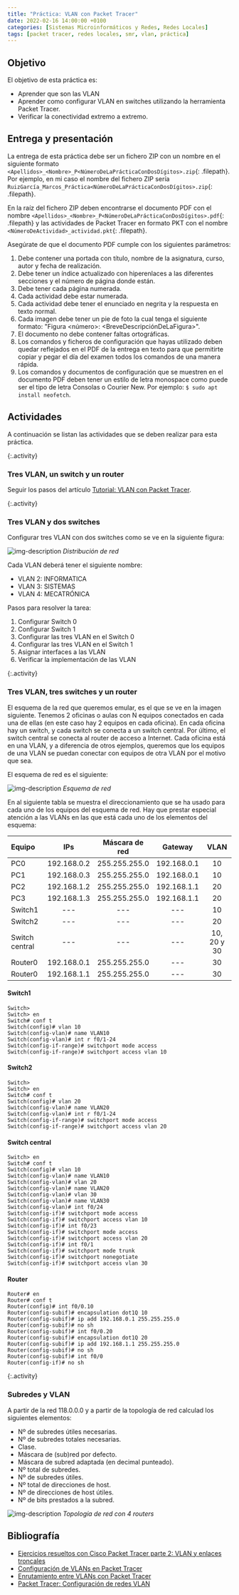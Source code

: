 ```yaml
---
title: "Práctica: VLAN con Packet Tracer"
date: 2022-02-16 14:00:00 +0100
categories: [Sistemas Microinformáticos y Redes, Redes Locales]
tags: [packet tracer, redes locales, smr, vlan, práctica]
---
```


## Objetivo

El objetivo de esta práctica es:
- Aprender que son las VLAN 
- Aprender como configurar VLAN en switches utilizando la herramienta Packet Tracer.
- Verificar la conectividad extremo a extremo.

## Entrega y presentación

La entrega de esta práctica debe ser un fichero ZIP con un nombre en el siguiente formato `<Apellidos>_<Nombre>_P<NúmeroDeLaPrácticaConDosDígitos>.zip`{: .filepath}. Por ejemplo, en mi caso el nombre del fichero ZIP sería `RuizGarcía_Marcos_Práctica<NúmeroDeLaPrácticaConDosDígitos>.zip`{: .filepath}.

En la raíz del fichero ZIP deben encontrarse el documento PDF con el nombre `<Apellidos>_<Nombre>_P<NúmeroDeLaPrácticaConDosDígitos>.pdf`{: .filepath} y las actividades de Packet Tracer en formato PKT con el nombre `<NúmeroDeActividad>_actividad.pkt`{: .filepath}.

Asegúrate de que el documento PDF cumple con los siguientes parámetros:

1. Debe contener una portada con título, nombre de la asignatura, curso, autor y fecha de realización.
2. Debe tener un índice actualizado con hiperenlaces a las diferentes secciones y el número de página donde están.
3. Debe tener cada página numerada.
4. Cada actividad debe estar numerada.
5. Cada actividad debe tener el enunciado en negrita y la respuesta en texto normal.
6. Cada imagen debe tener un pie de foto la cual tenga el siguiente formato: "Figura \<número\>: \<BreveDescripciónDeLaFigura\>".
7. El documento no debe contener faltas ortográficas.
8. Los comandos y ficheros de configuración que hayas utilizado deben quedar reflejados en el PDF de la entrega en texto para que permitirte copiar y pegar el día del examen todos los comandos de una manera rápida.
9. Los comandos y documentos de configuración que se muestren en el documento PDF deben tener un estilo de letra monospace como puede ser el tipo de letra Consolas o Courier New. Por ejemplo: `$ sudo apt install neofetch`.

## Actividades

A continuación se listan las actividades que se deben realizar para esta práctica.

{:.activity}
### Tres VLAN, un switch y un router

Seguir los pasos del artículo [Tutorial: VLAN con Packet Tracer](/posts/tutorial-vlan-packet-tracer).

{:.activity}
### Tres VLAN y dos switches

Configurar tres VLAN con dos switches como se ve en la siguiente figura:

![img-description](/assets/img/practica-vlan-packet-tracer/tresVlanDosSwitches.png)
_Distribución de red_

Cada VLAN deberá tener el siguiente nombre:

- VLAN 2: INFORMATICA
- VLAN 3: SISTEMAS
- VLAN 4: MECATRÓNICA

Pasos para resolver la tarea:

1. Configurar Switch 0
1. Configurar Switch 1
1. Configurar las tres VLAN en el Switch 0
1. Configurar las tres VLAN en el Switch 1
1. Asignar interfaces a las VLAN
1. Verificar la implementación de las VLAN


{:.activity}
### Tres VLAN, tres switches y un router

El esquema de la red que queremos emular, es el que se ve en la imagen siguiente. Tenemos 2 oficinas o aulas con N equipos conectados en cada una de ellas (en este caso hay 2 equipos en cada oficina). En cada oficina hay un switch, y cada switch se conecta a un switch central. Por último, el switch central se conecta al router de acceso a Internet. Cada oficina está en una VLAN, y a diferencia de otros ejemplos, queremos que los equipos de una VLAN se puedan conectar con equipos de otra VLAN por el motivo que sea.

El esquema de red es el siguiente:

![img-description](/assets/img/practica-vlan-packet-tracer/enrutamiento-entre-vlans-001.webp)
_Esquema de red_

En al siguiente tabla se muestra el direccionamiento que se ha usado para cada uno de los equipos del esquema de red. Hay que prestar especial atención a las VLANs en las que está cada uno de los elementos del esquema:

| Equipo | IPs | Máscara de red | Gateway | VLAN |
|:---|:---:|:---:|:---:|:---:|
| PC0 | 192.168.0.2 | 255.255.255.0 | 192.168.0.1 | 10 |
| PC1 | 192.168.0.3 | 255.255.255.0 | 192.168.0.1 | 10 |
| PC2 | 192.168.1.2 | 255.255.255.0 | 192.168.1.1 | 20 |
| PC3 | 192.168.1.3 | 255.255.255.0 | 192.168.1.1 | 20 |
| Switch1 | --- | --- | --- | 10 |
| Switch2 | --- | --- | --- | 20 |
| Switch central | --- | --- | --- | 10, 20 y 30 |
| Router0 | 192.168.0.1 | 255.255.255.0 | --- | 30 |
| Router0 | 192.168.1.1 | 255.255.255.0 | --- | 30 |

#### Switch1

```console
Switch>
Switch> en
Switch# conf t
Switch(config)# vlan 10
Switch(config-vlan)# name VLAN10
Switch(config-vlan)# int r f0/1-24
Switch(config-if-range)# switchport mode access
Switch(config-if-range)# switchport access vlan 10
```

#### Switch2

```console
Switch>
Switch> en
Switch# conf t
Switch(config)# vlan 20
Switch(config-vlan)# name VLAN20
Switch(config-vlan)# int r f0/1-24
Switch(config-if-range)# switchport mode access
Switch(config-if-range)# switchport access vlan 20
```

#### Switch central

```console
Switch> en
Switch# conf t
Switch(config)# vlan 10
Switch(config-vlan)# name VLAN10
Switch(config-vlan)# vlan 20
Switch(config-vlan)# name VLAN20
Switch(config-vlan)# vlan 30
Switch(config-vlan)# name VLAN30
Switch(config-vlan)# int f0/24
Switch(config-if)# switchport mode access
Switch(config-if)# switchport access vlan 10
Switch(config-if)# int f0/23
Switch(config-if)# switchport mode access
Switch(config-if)# switchport access vlan 20
Switch(config-if)# int f0/1
Switch(config-if)# switchport mode trunk
Switch(config-if)# switchport nonegotiate
Switch(config-if)# switchport access vlan 30
```

#### Router

```console
Router# en
Router# conf t
Router(config)# int f0/0.10
Router(config-subif)# encapsulation dot1Q 10
Router(config-subif)# ip add 192.168.0.1 255.255.255.0
Router(config-subif)# no sh
Router(config-subif)# int f0/0.20
Router(config-subif)# encapsulation dot1Q 20
Router(config-subif)# ip add 192.168.1.1 255.255.255.0
Router(config-subif)# no sh
Router(config-subif)# int f0/0
Router(config-if)# no sh
```

{:.activity}
### Subredes y VLAN

A partir de la red 118.0.0.0 y a partir de la topología de red calculad los siguientes elementos:

- Nº de subredes útiles necesarias.
- Nº de subredes totales necesarias.
- Clase.
- Máscara de (sub)red por defecto.
- Máscara de subred adaptada (en decimal punteado).
- Nº total de subredes.
- Nº de subredes útiles.
- Nº total de direcciones de host.
- Nº de direcciones de host útiles.
- Nº de bits prestados a la subred.

![img-description](/assets/img/practica-vlan-packet-tracer/topologiaRed4Routers.png)
_Topología de red con 4 routers_

## Bibliografía

- [Ejercicios resueltos con Cisco Packet Tracer parte 2: VLAN y enlaces troncales](https://parzibyte.me/blog/2018/05/22/ejercicios-resueltos-cisco-vlan-enlaces-troncales/)
- [Configuración de VLANs en Packet Tracer](https://www.raulprietofernandez.net/blog/packet-tracer/configuracion-de-vlans-en-packet-tracer)
- [Enrutamiento entre VLANs con Packet Tracer](https://www.raulprietofernandez.net/blog/packet-tracer/enrutamiento-entre-vlans-con-packet-tracer)
- [Packet Tracer: Configuración de redes VLAN](https://examenredes.com/3-3-12-packet-tracer-configuracion-de-redes-vlan-respuestas/)